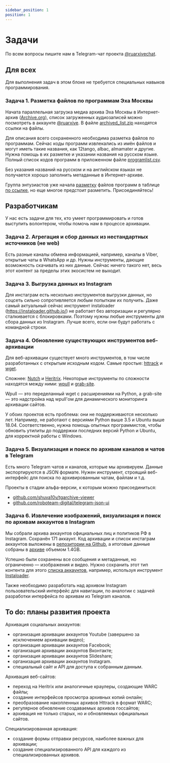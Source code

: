 ```yaml
---
sidebar_position: 1
position: 1
---
```


# Задачи

По всем вопросы пишите нам в Telegram-чат проекта [@ruarxivechat](https://t.me/ruarxivechat).


## Для всех

Для выполнения задач в этом блоке не требуется специальных навыков программирования.

### Задача 1. Разметка файлов по программам Эха Москвы
Начата параллельная загрузка медиа архива Эха Москвы в Интернет-архив ([Archive.org](https://archive.org/)), список загруженных аудиозаписей можно посмотреть в аккаунте [@ruarxive](https://archive.org/details/@ruarxive). В файле [archived_list.zip](https://t.me/ruarxive/29) находятся ссылки на файлы.

Для описания всего сохраненного необходима разметка файлов по программам. Сейчас коды программ извлекались из имён файлов и могут иметь такие названия, как 12tango, albac, almamater и другие. Нужна помощь в их разметке и указании названия на русском языке. Полный список кодов программ в приложенном файле [programlist.csv](https://t.me/ruarxive/29).

Без указания названий на русском и на английском языках не получается хорошо заполнить метаданные в Интернет-архиве.

Группа энтузиастов уже начала [разметку](https://t.me/ruarxive/28?comment=966) файлов программ в таблице [по ссылке](https://docs.google.com/spreadsheets/d/1RP6mcKuFkuzuHUHELjJ6hWmpB0vCJZrW7X5Zhs78TYk/edit?usp=sharing), но еще многое предстоит разметить. Присоединяйтесь!


## Разработчикам

У нас есть задачи для тех, кто умеет программировать и готов выступить волонтером, чтобы помочь нам в процессе архивации.


### Задача 2. Агрегация и сбор данных из нестандартных источников (не web)
Есть разные каналы обмена информацией, например, каналы в Viber, открытые чаты в WhatsApp и др.
Нужны инструменты, дающие возможность скачивать из них данные. Сейчас ничего такого нет, весь этот контент за пределы этих экосистем не выходит.


### Задача 3. Выгрузка данных из Instagram
Для инстаграм есть несколько инструментов выгрузки данных, но соцсеть сильно сопротивляется любым попыткам их получить. Даже самый актуальный сейчас инструмент instaloader (https://instaloader.github.io/) не работает без авторизации и регулярно сталкивается с блокировками. Поэтому нужны любые инструменты для сбора данных из Instagram. Лучше всего, если они будут работать с командной строки.


### Задача 4. Обновление существующих инструментов веб-архивации
Для веб-архивации существует много инструментов, в том числе разработанных с открытым исходным кодом. Самые простые: [httrack](https://www.httrack.com/) и [wget](https://www.gnu.org/software/wget/).

Сложнее: [Nutch](https://nutch.apache.org/) и [Heritrix](https://github.com/internetarchive/heritrix3/releases). Некоторые инструменты по сложности находятся между ними: [wpull](https://github.com/ArchiveTeam/wpull) и [grab-site](https://github.com/ArchiveTeam/grab-site).

Wpull — это переделанный wget с расширениями на Python, а grab-site — это надстройка над wpull'ом для динамического мониторинга архивации сайтов.

У обоих проектов есть проблема: они не поддерживаются несколько лет. Например, не работают с версиями Python выше 3.5 и Ubuntu выше 18.04. Соответственно, нужна помощь опытных программистов, чтобы обновить утилиты до поддержки последних версий Python и Ubuntu, для корректной работы с Windows.


### Задача 5. Визуализация и поиск по архивам каналов и чатов в Telegram
Есть много Telegram чатов и каналов, которые мы архивируем. Данные экспортируются в JSON формате.
Нужен инструмент, строящий веб-интерфейс для поиска по архивированным чатам, файлам и т.д.

Проекты в стадии альфа-версии, к которым можно присоединиться:
- [github.com/shuva10v/tgarchive-viewer](https://github.com/shuva10v/tgarchive-viewer)
- [github.com/roboteam-digital/telegram-json-ui](https://github.com/roboteam-digital/telegram-json-ui)


### Задача 6. Извлечение изображений, визуализация и поиск по архивам аккаунтов в Instagram
Мы собрали архива аккаунтов официальных лиц и политиков РФ в Instagram. Сохранён 171 аккаунт. Код архивации и список инстаграм аккаунтов выложены в [репозитории на Github](https://github.com/ruarxive/rugovinstagrams), а итоговые данные собраны в [архиве](https://cdn.ruarxive.org/public/webcollect2022/govinst2022/_govinstagrams_20220325.zip) объемом 1.4GB.

Успешно были сохранены все сообщения и метаданные, но ограниченно — изображения и видео. Нужно сохранить этот тип контента для этого [списка аккаунтов](https://github.com/ruarxive/rugovinstagrams/blob/main/instagram.csv), например, используя инструмент [Instaloader](https://instaloader.github.io/).

Также необходимо разработать над архивом Instagram пользовательский интерфейс для навигации, по аналогии с задачей разработки интерфейса по архивам из Telegram каналов.


## To do: планы развития проекта

Архивация социальных аккаунтов:
- организация архивации аккаунтов Youtube (завершено за исключением архивации видео);
- организация архивации аккаунтов Facebook;
- организация архивации аккаунтов Вконтакте;
- организация архивации аккаунтов Slideshare;
- организация архивации аккаунтов Instagram.
- специальный сайт и API для доступа к собранным данным.

Архивация веб-сайтов:
- переход на Heritrix или аналогичные краулеры, создающие WARC файлы;
- создание интерфейсов просмотра архивных копий онлайн;
- преобразование накопленных архивов Httrack в формат WARC;
- регулярное обновление создаваемых архивов госсайтов;
- архивация не только старых, но и обновляемых официальных сайтов.

Специализированная архивация:
- создание формы отправки ресурсов, наиболее важных для архивации;
- создание специализированного API для каждого из специализированных архивов.
